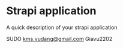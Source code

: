 # Strapi application

A quick description of your strapi application

SUDO 
kms.vudang@gmail.com
Giavu2202